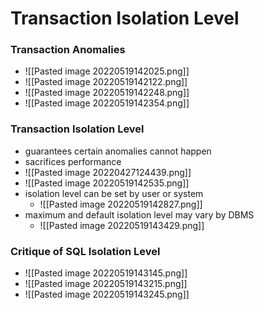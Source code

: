 # Transaction Isolation Level
### Transaction Anomalies
+ ![[Pasted image 20220519142025.png]]
+ ![[Pasted image 20220519142122.png]]
+ ![[Pasted image 20220519142248.png]]
+ ![[Pasted image 20220519142354.png]]

### Transaction Isolation Level
+ guarantees certain anomalies cannot happen
+ sacrifices performance
+ ![[Pasted image 20220427124439.png]]
+ ![[Pasted image 20220519142535.png]]
+ isolation level can be set by user or system
	+ ![[Pasted image 20220519142827.png]]
+ maximum and default isolation level may vary by DBMS
	+ ![[Pasted image 20220519143429.png]]

### Critique of SQL Isolation Level
+ ![[Pasted image 20220519143145.png]]
+ ![[Pasted image 20220519143215.png]]
+ ![[Pasted image 20220519143245.png]]